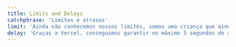```yaml
---
title: Limits and Delays
catchphrase: 'Limites e atrasos'
limit: 'Ainda não conhecemos nossos limites, somos uma criança que ainda tem muito a aprender.'
delay: 'Graças a Vercel, conseguimos garantir no máximo 5 segundos de atrasos nas revalidações das requisições, este atraso se faz necessário, pois não queremos que as APIs externas fique sobrecarregadas. Fique atento o **externalCacheTime** e **internalCacheTime**.'
---
```

